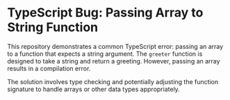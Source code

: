 # TypeScript Bug: Passing Array to String Function

This repository demonstrates a common TypeScript error: passing an array to a function that expects a string argument.  The `greeter` function is designed to take a string and return a greeting. However, passing an array results in a compilation error.

The solution involves type checking and potentially adjusting the function signature to handle arrays or other data types appropriately.
